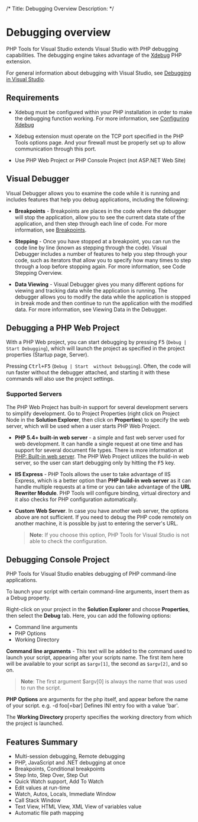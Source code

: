 /*
Title: Debugging Overview
Description: 
*/

# Debugging overview

PHP Tools for Visual Studio extends Visual Studio with PHP debugging capabilities. The debugging engine takes advantage of the [Xdebug](http://xdebug.org) PHP extension. 

For general information about debugging with Visual Studio, see [Debugging in Visual Studio](https://msdn.microsoft.com/en-us/library/sc65sadd.aspx).

## Requirements

 - Xdebug must be configured within your PHP installation in order to make the debugging function working. For more information, see [Configuring Xdebug](debugging/configuring-xdebug)

 - Xdebug extension must operate on the TCP port specified in the PHP Tools options page. And your firewall must be properly set up to allow communication through this port.

 - Use PHP Web Project or PHP Console Project (not ASP.NET Web Site)

## Visual Debugger

Visual Debugger allows you to examine the code while it is running and includes features that help you debug applications, including the following:

- **Breakpoints** - Breakpoints are places in the code where the debugger will stop the application, allow you to see the current data state of the application, and then step through each line of code. For more information, see [Breakpoints](debugging/breakpoints).

- **Stepping** - Once you have stopped at a breakpoint, you can run the code line by line (known as stepping through the code). Visual Debugger includes a number of features to help you step through your code, such as iterators that allow you to specify how many times to step through a loop before stopping again. For more information, see <PAVEOVER> Code Stepping Overview.

- **Data Viewing** - Visual Debugger gives you many different options for viewing and tracking data while the application is running. The debugger allows you to modify the data while the application is stopped in break mode and then continue to run the application with the modified data. For more information, see Viewing Data in the Debugger.

## Debugging a PHP Web Project

With a PHP Web project, you can start debugging by pressing <kbd>F5</kbd> (`Debug | Start Debugging`), which will launch the project as specified in the project properties (Startup page, Server).

Pressing <kbd>Ctrl+F5</kbd> (`Debug | Start  without Debugging`). Often, the code will run faster without the debugger attached, and starting it with these commands will also use the project settings.

### Supported Servers

The PHP Web Project has built-in support for several development servers to simplify development. Go to Project Properties (right click on Project Node in the **Solution Explorer**, then click on **Properties**) to specify the web server, which will be used when a user starts PHP Web Project.

- **PHP 5.4+ built-in web server** - a simple and fast web server used for web development. It can handle a single request at one time and has support for several document file types. There is more information at [PHP: Built-in web server](http://php.net/manual/en/features.commandline.webserver.php). The PHP Web Project utilizes the build-in web server, so the user can start debugging only by hitting the <kbd>F5</kbd> key.

- **IIS Express** - PHP Tools allows the user to take advantage of IIS Express, which is a better option than **PHP build-in web server** as it can handle multiple requests at a time or you can take advantage of the **URL Rewriter Module**. PHP Tools will configure binding, virtual directory and it also checks for PHP configuration automatically.

- **Custom Web Server**. In case you have another web server, the options above are not sufficient. If you need to debug the PHP code remotely on another machine, it is possible by just to entering the server's URL. 
   > **Note**: If you choose this option, PHP Tools for Visual Studio is not able to check the configuration.

## Debugging Console Project

PHP Tools for Visual Studio enables debugging of PHP command-line applications.

To launch your script with certain command-line arguments, insert them as a Debug property.

Right-click on your project in the **Solution Explorer** and choose **Properties**, then select the **Debug** tab. Here, you can add the following options:

- Command line arguments
- PHP Options
- Working Directory

**Command line arguments** - This text will be added to the command used to launch your script, appearing after your scripts name. The first item here will be available to your script as `$argv[1]`, the second as `$argv[2]`, and so on. 

  > **Note**: The first argument $argv[0] is always the name that was used to run the script.

**PHP Options** are arguments for the php itself, and appear before the name of your script. e.g. -d foo[=bar] Defines INI entry foo with a value 'bar'.

The **Working Directory** property specifies the working directory from which the project is launched. 

## Features Summary
- Multi-session debugging, Remote debugging
- PHP, JavaScript and .NET debugging at once
- Breakpoints, Conditional breakpoints
- Step Into, Step Over, Step Out
- Quick Watch support, Add To Watch
- Edit values at run-time
- Watch, Autos, Locals, Immediate Window
- Call Stack Window
- Text View, HTML View, XML View of variables value
- Automatic file path mapping
